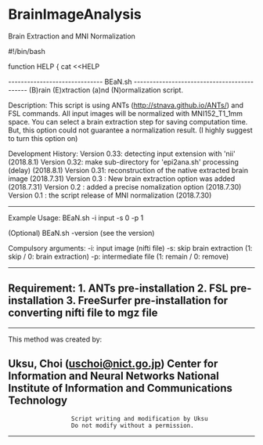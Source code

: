 # BrainImageAnalysis
Brain Extraction and MNI Normalization

#!/bin/bash

function HELP {
    cat <<HELP

------------------------------   BEaN.sh  --------------------------------------------
  (B)rain (E)xtraction (a)nd (N)ormalization script.


  Description:
    This script is using ANTs (http://stnava.github.io/ANTs/) and FSL commands.
    All input images will be normalized with MNI152_T1_1mm space.
    You can select a brain extraction step for saving computation time.
    But, this option could not guarantee a normalization result.
    (I highly suggest to turn this option on)

  Development History:
    Version 0.33:  detecting input extension with 'nii' (2018.8.1)
    Version 0.32:  make sub-directory for 'epi2ana.sh' processing (delay) (2018.8.1)
    Version 0.31:  reconstruction of the native extracted brain image (2018.7.31)
    Version 0.3 :  New brain extraction option was added (2018.7.31)
    Version 0.2 :  added a precise nomalization option (2018.7.30)
    Version 0.1 :  the script release of MNI normalization (2018.7.30)

--------------------------------------------------------------------------------------
  Example Usage:
  BEaN.sh -i input -s 0 -p 1

  (Optional)
  BEaN.sh -version (see the version)

  Compulsory arguments:
      -i:  input image (nifti file)
      -s:  skip brain extraction (1: skip / 0: brain extraction)
      -p:  intermediate file (1: remain / 0: remove)

--------------------------------------------------------------------------------------
  Requirement:
    1. ANTs pre-installation
    2. FSL pre-installation
    3. FreeSurfer pre-installation for converting nifti file to mgz file
--------------------------------------------------------------------------------------

--------------------------------------------------------------------------------------
  This method was created by:

  Uksu, Choi (uschoi@nict.go.jp)
  Center for Information and Neural Networks
  National Institute of Information and Communications Technology
--------------------------------------------------------------------------------------
                      Script writing and modification by Uksu
                      Do not modify without a permission.
--------------------------------------------------------------------------------------
